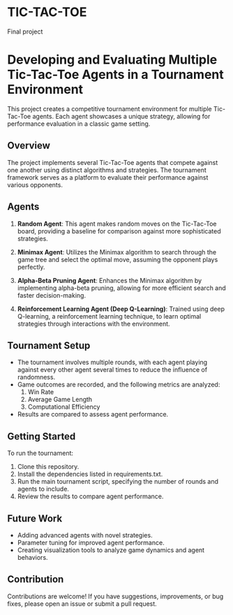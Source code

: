 # TIC-TAC-TOE
Final project
# Developing and Evaluating Multiple Tic-Tac-Toe Agents in a Tournament Environment

This project creates a competitive tournament environment for multiple Tic-Tac-Toe agents. Each agent showcases a unique strategy, allowing for performance evaluation in a classic game setting.

## Overview

The project implements several Tic-Tac-Toe agents that compete against one another using distinct algorithms and strategies. The tournament framework serves as a platform to evaluate their performance against various opponents.

## Agents

1. **Random Agent**: This agent makes random moves on the Tic-Tac-Toe board, providing a baseline for comparison against more sophisticated strategies.

2. **Minimax Agent**: Utilizes the Minimax algorithm to search through the game tree and select the optimal move, assuming the opponent plays perfectly.

3. **Alpha-Beta Pruning Agent**: Enhances the Minimax algorithm by implementing alpha-beta pruning, allowing for more efficient search and faster decision-making.

4. **Reinforcement Learning Agent (Deep Q-Learning)**: Trained using deep Q-learning, a reinforcement learning technique, to learn optimal strategies through interactions with the environment.



## Tournament Setup

- The tournament involves multiple rounds, with each agent playing against every other agent several times to reduce the influence of randomness.
- Game outcomes are recorded, and the following metrics are analyzed:
  1. Win Rate
  2. Average Game Length
  3. Computational Efficiency
- Results are compared to assess agent performance.


## Getting Started

To run the tournament:

1. Clone this repository.
2. Install the dependencies listed in requirements.txt.
3. Run the main tournament script, specifying the number of rounds and agents to include.
4. Review the results to compare agent performance.

## Future Work

- Adding advanced agents with novel strategies.
- Parameter tuning for improved agent performance.
- Creating visualization tools to analyze game dynamics and agent behaviors.

## Contribution

Contributions are welcome! If you have suggestions, improvements, or bug fixes, please open an issue or submit a pull request.
